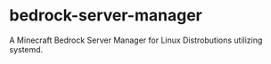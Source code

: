 # bedrock-server-manager
A Minecraft Bedrock Server Manager for Linux Distrobutions utilizing systemd.
